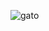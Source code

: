 ![gato](https://steamuserimages-a.akamaihd.net/ugc/2038489326722141850/6B3CF26B1F241D7FBBDC411CFB1D030BBFE933D1/?imw=5000&imh=5000&ima=fit&impolicy=Letterbox&imcolor=%23000000&letterbox=false)
